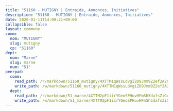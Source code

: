 ```yaml
---
title: "51160 - MUTIGNY | Entraide, Annonces, Initiatives"
description: "51160 - MUTIGNY | Entraide, Annonces, Initiatives"
date: 2020-01-11T14:09:21+09:00
collapsible: false
layout: commune
comm:
  nom: "MUTIGNY"
  slug: mutigny
  cp: "51160"
dept:
  nom: "Marne"
  slug: marne
  num: "51"
peerpad:
  comm:
    read_path: /r/markdown/51160_mutigny/4XTTM1qWssLdvgiZD9Jmm9Z2ef2A2X1V9YBa1ahRCq3UB46Gc
    write_path: /w/markdown/51160_mutigny/4XTTM1qWssLdvgiZD9Jmm9Z2ef2A2X1V9YBa1ahRCq3UB46Gc-K3TgUgU8FAP8sC1kLfSRnxQc5Tuw2Ug6hjr761EW2jrdLadncUT4UU4zkG5HoUviaxyiCQ8Mfhw7fYmgPpqZXiJ8vGR48Kc2fsbeNdzsWd5WRxmev4u8BfDaT7rYmtXx4ACXt8Z2
  dept:
    read_path: /r/markdown/51_marne/4XTTM2pF1iirYGeoSPHuvHFmSh5dafsZiGuDVqApNYr9W2doe
    write_path: /w/markdown/51_marne/4XTTM2pF1iirYGeoSPHuvHFmSh5dafsZiGuDVqApNYr9W2doe-K3TgV7EpXmd75L5pz6aUTALihWsFeiubyposyfPgz6DbQby3ZQF3gNXaGqeRVGevfRz46yND7Y8QkCv5VozWFj5shZbEokjWNQrdmmsAHCxzuLQj5kuinh4kCdsefHKLdp7xhUwa
---
```


